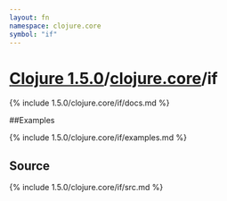 ```yaml
---
layout: fn
namespace: clojure.core
symbol: "if"
---
```


# [Clojure 1.5.0](../../)/[clojure.core](../)/if

{% include 1.5.0/clojure.core/if/docs.md %}

##Examples

{% include 1.5.0/clojure.core/if/examples.md %}
## Source
{% include 1.5.0/clojure.core/if/src.md %}

